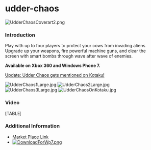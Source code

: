 # udder-chaos

![UdderChaosCoverart2.png](../.gitbook/assets/migrated\_media-UdderChaosCoverart2.png)

### Introduction

Play with up to four players to protect your cows from invading aliens. Upgrade up your weapons, fire powerful machine guns, and clear the screen with smart bombs through wave after wave of enemies.

**Available on Xbox 360 and Windows Phone 7.**

[Update: Udder Chaos gets mentioned on Kotaku!](http://kotaku.com/5798174/play-lacrosse-dig-deep-or-defend-a-swamp-for-5-or-less-on-the-xbox-360/gallery/6)

![UdderChaos1Large.jpg](../.gitbook/assets/migrated\_media-UdderChaos1Large.jpg) ![UdderChaos2Large.jpg](../.gitbook/assets/migrated\_media-UdderChaos2Large.jpg) ![UdderChaos3Large.jpg](../.gitbook/assets/migrated\_media-UdderChaos3Large.jpg) ![UdderChaosOnKotaku.jpg](../.gitbook/assets/migrated\_media-UdderChaosOnKotaku.jpg)

### Video

\[TABLE]

### Additional Information

* [Market Place Link](http://catalog.create.msdn.com/en-US/GameDetails.aspx?catalogEntryId=efbc54c4-555e-4e9d-9738-d6aad0108088\&type=2)
* [![DownloadForWp7.png](../.gitbook/assets/migrated\_media-DownloadForWp7.png)](http://social.zune.net/redirect?type=phoneApp\&id=1d15dc55-2ca0-e011-986b-78e7d1fa76f8)
